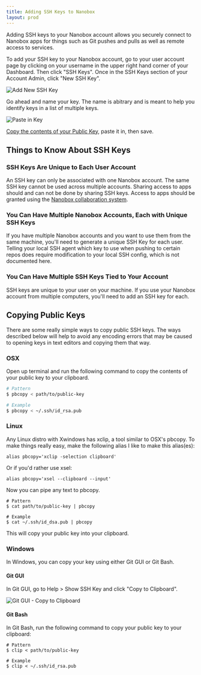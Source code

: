 ```yaml
---
title: Adding SSH Keys to Nanobox
layout: prod
---
```


Adding SSH keys to your Nanobox account allows you securely connect to Nanobox apps for things such as Git pushes and pulls as well as remote access to services.

To add your SSH key to your Nanobox account, go to your user account page by clicking on your username in the upper right hand corner of your Dashboard. Then click "SSH Keys". Once in the SSH Keys section of your Account Admin, click "New SSH Key".

![Add New SSH Key](/images/ssh-keys-add-key.png)

Go ahead and name your key. The name is abitrary and is meant to help you identify keys in a list of multiple keys.

![Paste in Key](/images/ssh-keys-add-key-paste.png)

[Copy the contents of your Public Key](#copying-public-keys), paste it in, then save.

## Things to Know About SSH Keys

### SSH Keys Are Unique to Each User Account
An SSH key can only be associated with one Nanobox account. The same SSH key cannot be used across multiple accounts. Sharing access to apps should and can not be done by sharing SSH keys. Access to apps should be granted using the [Nanobox collaboration system](/production/team/).

### You Can Have Multiple Nanobox Accounts, Each with Unique SSH Keys
If you have multiple Nanobox accounts and you want to use them from the same machine, you'll need to generate a unique SSH Key for each user. Telling your local SSH agent which key to use when pushing to certain repos does require modification to your local SSH config, which is not documented here.

### You Can Have Multiple SSH Keys Tied to Your Account
SSH keys are unique to your user on your machine. If you use your Nanobox account from multiple computers, you'll need to add an SSH key for each.

## Copying Public Keys
There are some really simple ways to copy public SSH keys. The ways described below will help to avoid any encoding errors that may be caused to opening keys in text editors and copying them that way.

### OSX
Open up terminal and run the following command to copy the contents of your public key to your clipboard.

```bash
# Pattern
$ pbcopy < path/to/public-key

# Example
$ pbcopy < ~/.ssh/id_rsa.pub
```

### Linux
Any Linux distro with Xwindows has xclip, a tool similar to OSX's pbcopy. To make things really easy, make the following alias I like to make this alias(es):

```shell
alias pbcopy='xclip -selection clipboard'
```

Or if you'd rather use xsel:

```shell
alias pbcopy='xsel --clipboard --input'
```

Now you can pipe any text to pbcopy.

```shell
# Pattern
$ cat path/to/public-key | pbcopy

# Example
$ cat ~/.ssh/id_dsa.pub | pbcopy
```

This will copy your public key into your clipboard.

### Windows
In Windows, you can copy your key using either Git GUI or Git Bash.

#### Git GUI
In Git GUI, go to Help > Show SSH Key and click "Copy to Clipboard".

![Git GUI - Copy to Clipboard](/images/ssh-keys-win-git-gui-key.png)

#### Git Bash
In Git Bash, run the following command to copy your public key to your clipboard:

```shell
# Pattern
$ clip < path/to/public-key

# Example
$ clip < ~/.ssh/id_rsa.pub
```

